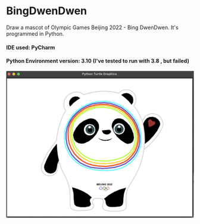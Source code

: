 # BingDwenDwen
Draw a mascot of Olympic Games Beijing 2022 - Bing DwenDwen. It's programmed in Python.

#### IDE used: PyCharm
#### Python Environment version: 3.10 (I've tested to run with 3.8 , but failed)

![This is an image](https://github.com/JeomJeom/BingDwenDwen/blob/main/demo/Screen%20Shot%202022-02-10%20at%201.34.09%20am.png)
